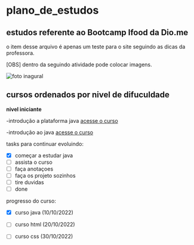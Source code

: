 # plano_de_estudos
## estudos referente ao Bootcamp Ifood da Dio.me

o item desse arquivo é apenas um teste para o site seguindo as dicas da professora.

[OBS] dentro da seguindo atividade pode colocar imagens.


![foto inagural](https://user-images.githubusercontent.com/103151575/195217928-97882978-d27d-42e5-8fe3-2437d491e2f5.png)

## cursos ordenados por nivel de difuculdade

**nivel iniciante**

-introdução a plataforma java [acesse o curso](https://www.youtube.com/watch?v=sTX0UEplF54&list=PLHz_AreHm4dkI2ZdjTwZA4mPMxWTfNSpR)

-introdução ao java [acesse o curso](https://www.youtube.com/watch?v=mRryrODqQcw&list=PLJ0AcghBBWSi6nK2CUkw9ngvwWB1gE8mL)

tasks para continuar evoluindo:

- [x] começar a estudar java
- [ ] assista o curso
- [ ] faça anotaçoes
- [ ] faça os projeto sozinhos
- [ ] tire duvidas 
- [ ] done 

progresso do curso:

- [x] curso java (10/10/2022)
- [ ] curso html (20/10/2022)
- [ ] curso css  (30/10/2022)


